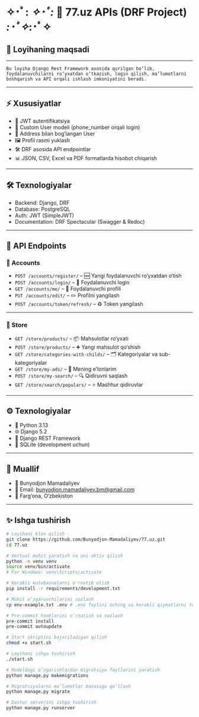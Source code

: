 # ✧･ﾟ: *✧･ﾟ:* 🚀 77.uz APIs (DRF Project) *:･ﾟ✧*:･ﾟ✧

## 📌 Loyihaning maqsadi

---
    Bu loyiha Django Rest Framework asosida qurilgan bo‘lib,
    foydalanuvchilarni ro‘yxatdan o‘tkazish, login qilish, ma’lumotlarni 
    boshqarish va API orqali ishlash imkoniyatini beradi.
---

## ⚡️ Xususiyatlar

- 🔑 JWT autentifikatsiya
- 👤 Custom User modeli (phone_number orqali login)
- 📍 Address bilan bog‘langan User
- 🖼 Profil rasmi yuklash
- 🛠 DRF asosida API endpointlar
- 📊 JSON, CSV, Excel va PDF formatlarda hisobot chiqarish
---

## 🛠 Texnologiyalar
- Backend: Django, DRF
- Database: PostgreSQL
- Auth: JWT (SimpleJWT)
- Documentation: DRF Spectacular (Swagger & Redoc)
---

## 🌟 API Endpoints  

### 🔐 Accounts  
- `POST /accounts/register/` – 🆕 Yangi foydalanuvchi ro‘yxatdan o‘tish  
- `POST /accounts/login/` – 🔑 Foydalanuvchi login  
- `GET /accounts/me/` – 👤 Foydalanuvchi profili  
- `PUT /accounts/edit/` – ✏️ Profilni yangilash  
- `POST /accounts/token/refresh/` – ♻️ Token yangilash  

---

### 🏬 Store  
- `GET /store/products/` – 📦 Mahsulotlar ro‘yxati  
- `POST /store/products/` – ➕ Yangi mahsulot qo‘shish  
- `GET /store/categories-with-childs/` – 🗂 Kategoriyalar va sub-kategoriyalar  
- `GET /store/my-ads/` – 📢 Mening e’lonlarim  
- `POST /store/my-search/` – 🔍 Qidiruvni saqlash  
- `GET /store/search/populars/` – ⭐ Mashhur qidiruvlar  

---

## ⚙️ Texnologiyalar  
- 🐍 Python 3.13  
- 🌐 Django 5.2  
- 🎯 Django REST Framework  
- 💾 SQLite (development uchun)  

---
## 🎉 Muallif

- 👤 Bunyodjon Mamadaliyev
- 📧 Email: bunyodjon.mamadaliyev.bm@gmail.com
- 📍 Farg‘ona, O‘zbekiston
---
## ✨ Ishga tushirish  
```bash
# Loyihani klon qilish
git clone https://github.com/Bunyodjon-Mamadaliyev/77.uz.git
cd 77.uz

# Vertual muhit yaratish va uni aktiv qilish
python -m venv venv
source venv/bin/activate 
# For Windows: venv\Scripts\activate

# Kerakli kutubxonalarni o'rnatib olish
pip install -r requirements/development.txt

# Muhit o‘zgaruvchilarini sozlash
cp env-example.txt .env # .env faylini oching va kerakli qiymatlarni to‘ldiring

# Pre-commit hooklarini o‘rnatish va sozlash
pre-commit install
pre-commit autoupdate

# Start skriptini bajariladigan qilish
chmod +x start.sh

# Loyihani ishga tushirish
./start.sh

# Modeldagi o‘zgarishlardan migratsiya fayllarini yaratish
python manage.py makemigrations

# Migratsiyalarni ma’lumotlar bazasiga qo‘llash
python manage.py migrate

# Dastur serverini ishga tushirish
python manage.py runserver

```


